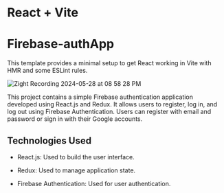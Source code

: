 # React + Vite

# Firebase-authApp

This template provides a minimal setup to get React working in Vite with HMR and some ESLint rules.

![Zight Recording 2024-05-28 at 08 58 28 PM](https://github.com/MeltemPinar/Firebase-authApp/assets/147662901/c38c30cc-5e7d-4e59-86b0-4a1313f34826)


This project contains a simple Firebase authentication application developed using React.js and Redux. It allows users to register, log in, and log out using Firebase Authentication. Users can register with email and password or sign in with their Google accounts.


## Technologies Used

- React.js: Used to build the user interface.
  
- Redux: Used to manage application state.
  
- Firebase Authentication: Used for user authentication.

